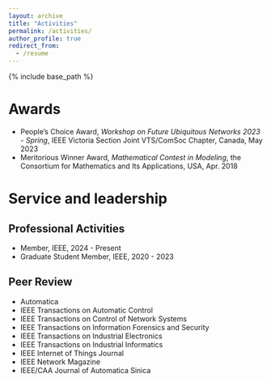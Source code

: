 ```yaml
---
layout: archive
title: "Activities"
permalink: /activities/
author_profile: true
redirect_from:
  - /resume
---
```


{% include base_path %}




Awards
======
* People’s Choice Award, _Workshop on Future Ubiquitous Networks 2023 - Spring_, IEEE Victoria Section Joint VTS/ComSoc Chapter, Canada, May 2023
* Meritorious Winner Award, _Mathematical Contest in Modeling_, the Consortium for Mathematics and Its Applications, USA, Apr. 2018 




Service and leadership
======

Professional Activities
------
* Member, IEEE, 2024 - Present
* Graduate Student Member, IEEE, 2020 - 2023

Peer Review
------
* Automatica
* IEEE Transactions on Automatic Control
* IEEE Transactions on Control of Network Systems
* IEEE Transactions on Information Forensics and Security
* IEEE Transactions on Industrial Electronics
* IEEE Transactions on Industrial Informatics
* IEEE Internet of Things Journal
* IEEE Network Magazine
* IEEE/CAA Journal of Automatica Sinica


